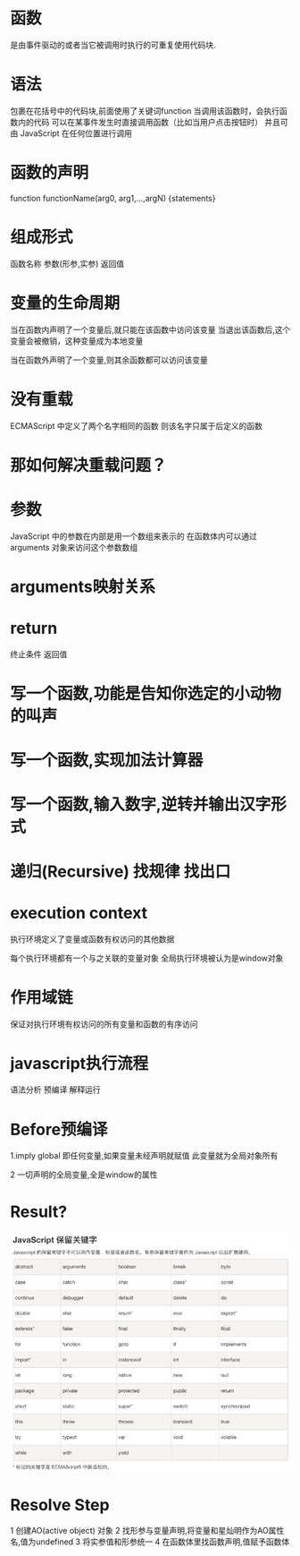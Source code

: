 # 函数

是由事件驱动的或者当它被调用时执行的可重复使用代码块.

# 语法

包裹在花括号中的代码块,前面使用了关键词function
当调用该函数时，会执行函数内的代码
可以在某事件发生时直接调用函数（比如当用户点击按钮时）
并且可由 JavaScript 在任何位置进行调用

# 函数的声明
function functionName(arg0, arg1,...,argN) {statements}

# 组成形式
  函数名称  参数(形参,实参) 返回值
# 变量的生命周期

  当在函数内声明了一个变量后,就只能在该函数中访问该变量
  当退出该函数后,这个变量会被撤销，这种变量成为本地变量

  当在函数外声明了一个变量,则其余函数都可以访问该变量

# 没有重载

ECMAScript 中定义了两个名字相同的函数
则该名字只属于后定义的函数

# 那如何解决重载问题？

# 参数

JavaScript 中的参数在内部是用一个数组来表示的
在函数体内可以通过arguments 对象来访问这个参数数组

# arguments映射关系

# return
终止条件 返回值

# 写一个函数,功能是告知你选定的小动物的叫声
# 写一个函数,实现加法计算器
# 写一个函数,输入数字,逆转并输出汉字形式

# 递归(Recursive) 找规律 找出口

# execution context
执行环境定义了变量或函数有权访问的其他数据

每个执行环境都有一个与之关联的变量对象
全局执行环境被认为是window对象
# 作用域链
 保证对执行环境有权访问的所有变量和函数的有序访问

# javascript执行流程
语法分析
预编译
解释运行
# Before预编译

1.imply global
  即任何变量,如果变量未经声明就赋值
  此变量就为全局对象所有

2 一切声明的全局变量,全是window的属性

# Result?
![](assets/js/keep-keywords.png)

# Resolve Step
1 创建AO(active object) 对象
2 找形参与变量声明,将变量和星灿明作为AO属性名,值为undefined
3 将实参值和形参统一
4 在函数体里找函数声明,值赋予函数体